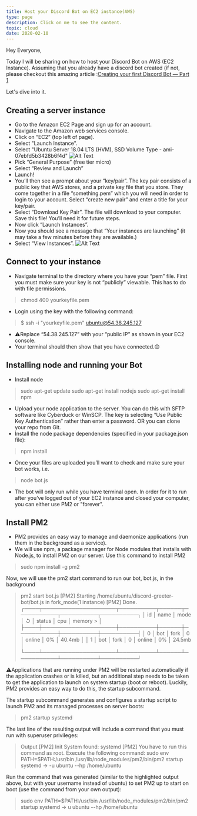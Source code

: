 ```yaml
---
title: Host your Discord Bot on EC2 instance(AWS)
type: page
description: Click on me to see the content.
topic: cloud
date: 2020-02-10
---
```


Hey Everyone,

Today I will be sharing on how to host your Discord Bot on AWS (EC2 Instance).
Assuming that you already have a discord bot created (if not, please checkout this amazing article :[Creating your first Discord Bot — Part 1](https://medium.com/davao-js/2019-tutorial-creating-your-first-simple-discord-bot-47fc836a170b)

Let's dive into it.

## Creating a server instance

- Go to the Amazon EC2 Page and sign up for an account.
- Navigate to the Amazon web services console.
- Click on “EC2” (top left of page).
- Select "Launch Instance".
- Select "Ubuntu Server 18.04 LTS (HVM), SSD Volume Type - ami-07ebfd5b3428b6f4d"
![Alt Text](https://dev-to-uploads.s3.amazonaws.com/i/5lxqot51tnr4rd3whiry.png)
- Pick “General Purpose” (free tier micro)
- Select “Review and Launch”
- Launch!
- You’ll then see a prompt about your “key/pair”. The key pair consists of a public key that AWS stores, and a private key file that you store. They come together in a file “something.pem” which you will need in order to login to your account. Select “create new pair” and enter a title for your key/pair.
- Select “Download Key Pair”. The file will download to your computer. Save this file! You’ll need it for future steps.
- Now click “Launch Instances”.
- Now you should see a message that “Your instances are launching” (it may take a few minutes before they are available.)
- Select “View Instances”.
![Alt Text](https://dev-to-uploads.s3.amazonaws.com/i/8k7hjrfpjzvwg6ezo2te.png)

## Connect to your instance

- Navigate terminal to the directory where you have your “pem” file. First you must make sure your key is not “publicly” viewable. This has to do with file permissions.

> chmod 400 yourkeyfile.pem

- Login using the key with the following command:

> $ ssh -i "yourkeyfile.pem" ubuntu@54.38.245.127

- ⚠️Replace “54.38.245.127” with your “public IP” as shown in your EC2 console.
- Your terminal should then show that you have connected.😊

## Installing node and running your Bot

- Install node

> sudo apt-get update
> sudo apt-get install nodejs
> sudo apt-get install npm

- Upload your node application to the server. You can do this with SFTP software like Cyberduck or WinSCP. The key is selecting “Use Public Key Authentication” rather than enter a password. OR you can clone your repo from Git.
- Install the node package dependencies (specified in your package.json file):

> npm install

- Once your files are uploaded you’ll want to check and make sure your bot works, i.e.

> node bot.js

- The bot will only run while you have terminal open. In order for it to run after you’ve logged out of your EC2 instance and closed your computer, you can either use PM2 or "forever".

## Install PM2

- PM2 provides an easy way to manage and daemonize applications (run them in the background as a service).
- We will use npm, a package manager for Node modules that installs with Node.js, to install PM2 on our server. Use this command to install PM2

> sudo npm install -g pm2

Now, we will use the pm2 start command to run our bot, bot.js, in the background

> pm2 start bot.js
> [PM2] Starting /home/ubuntu/discord-greeter-bot/bot.js in fork_mode(1 instance)
> [PM2] Done.
> ┌────┬────────────────────┬──────────┬──────┬───────────┬──────────┬──────────┐
> │ id │ name               │ mode     │ ↺    │ status    │ cpu      │ memory   > │
> ├────┼────────────────────┼──────────┼──────┼───────────┼──────────┼──────────┤
> │ 0  │ bot                │ fork     │ 0    │ online    │ 0%       │ 40.4mb   │
> │ 1  │ bot                │ fork     │ 0    │ online    │ 0%       │ 24.5mb   │
> └────┴────────────────────┴──────────┴──────┴───────────┴──────────┴──────────┘

⚠️Applications that are running under PM2 will be restarted automatically if the application crashes or is killed, but an additional step needs to be taken to get the application to launch on system startup (boot or reboot). Luckily, PM2 provides an easy way to do this, the startup subcommand.

The startup subcommand generates and configures a startup script to launch PM2 and its managed processes on server boots:
> pm2 startup systemd

The last line of the resulting output will include a command that you must run with superuser privileges:
> Output
> [PM2] Init System found: systemd
> [PM2] You have to run this command as root. Execute the following command:
> sudo env PATH=$PATH:/usr/bin /usr/lib/node_modules/pm2/bin/pm2 startup systemd -> -u ubuntu --hp /home/ubuntu

Run the command that was generated (similar to the highlighted output above, but with your username instead of ubuntu) to set PM2 up to start on boot (use the command from your own output):
> sudo env PATH=$PATH:/usr/bin /usr/lib/node_modules/pm2/bin/pm2 startup systemd -> u ubuntu --hp /home/ubuntu
